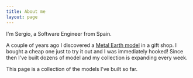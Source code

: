 ```yaml
---
title: About me
layout: page
---
```


I'm Sergio, a Software Engineer from Spain.

A couple of years ago I discovered a [Metal Earth model](https://www.metalearth.com/) in a gift shop. I bought a cheap
one just to try it out and I was immediately hooked! Since then I've built dozens of model and my collection is
expanding every week.

This page is a collection of the models I've built so far.
